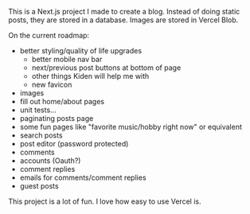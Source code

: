 This is a Next.js project I made to create a blog. Instead of doing static posts, they are stored in a database. Images are stored in Vercel Blob.

On the current roadmap:
* better styling/quality of life upgrades
  * better mobile nav bar
  * next/previous post buttons at bottom of page
  * other things Kiden will help me with
  * new favicon
* images
* fill out home/about pages 
* unit tests...
* paginating posts page
* some fun pages like "favorite music/hobby right now" or equivalent
* search posts
* post editor (password protected)
* comments
* accounts (Oauth?)
* comment replies
* emails for comments/comment replies
* guest posts

This project is a lot of fun. I love how easy to use Vercel is.
